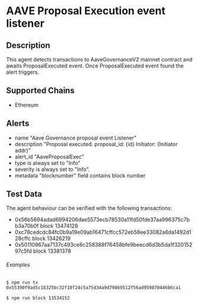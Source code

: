# AAVE Proposal Execution event listener

## Description

This agent detects transactions to AaveGovernanceV2 mainnet contract and awaits ProposalExecuted event.
Once ProposalExecuted event found the alert triggers.

## Supported Chains

- Ethereum

## Alerts

  - name "Aave Governance proposal event Listener"
  - description "Proposal executed. proposal_id: {id} Initiator: {Initiator addr}"
  - alert_id "AaveProposalExec"
  - type is always set to "Info"
  - severity is always set to "Info".
  - metadata "blocknumber" field contains block number

## Test Data

The agent behaviour can be verified with the following transactions:

- 0x56b5694adad6994206dae5573ecb78530a11fd50fde37aa996375c7bb3a70b0f block 13474128
- 0xc78cedcdc84fc0b9a19e09ab16471cffcc572eb58ee33082a6da1492d128cffc block 13426219
- 0x50110967aa7137c493ce8c258388f76458bfe9beecd6d3b5da1f32015297c5fd block 13381378

###### Examples

`$ npm run tx 0x55390f9ad5c1b325bc32f10f24c5a75d34a9d79869512f56ad95987044686ca1`

`$ npm run block 13534152`

